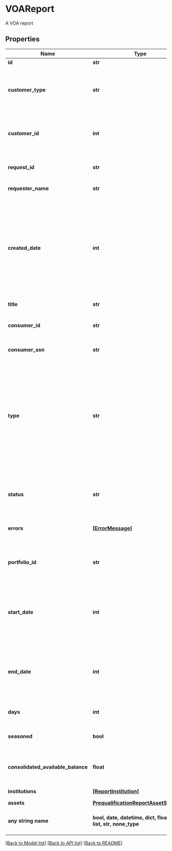 # VOAReport

A VOA report

## Properties
Name | Type | Description | Notes
------------ | ------------- | ------------- | -------------
**id** | **str** | A report ID | [optional] 
**customer_type** | **str** | The type of customer (\&quot;active\&quot; or \&quot;testing\&quot; or \&quot;\&quot; for all types) | [optional] 
**customer_id** | **int** | A customer ID represented as a number. See Add Customer API for how to create a customer ID. | [optional] 
**request_id** | **str** | Finicity indicator to track all activity associated with this report | [optional] 
**requester_name** | **str** | Name of a Finicity partner | [optional] 
**created_date** | **int** | A date in Unix epoch time (in seconds). See: [Handling Epoch Dates and Times](https://developer.mastercard.com/open-banking-us/documentation/codes-and-formats/). Note: If the report is retrieved on a day other than the day it was generated, on the header of the PDF version of the report there will be a \&quot;Retrieved Date\&quot; populated. | [optional] 
**title** | **str** | Title of the report | [optional] 
**consumer_id** | **str** | A consumer ID. See Create Consumer API for how to create a consumer ID. | [optional] 
**consumer_ssn** | **str** | Last 4 digits of a SSN | [optional] 
**type** | **str** | A report type. Possible values:  * &#x60;voi&#x60;   * &#x60;voa&#x60;   * &#x60;voaHistory&#x60;   * &#x60;history&#x60;   * &#x60;voieTxVerify&#x60;   * &#x60;voieWithReport&#x60;   * &#x60;voieWithInterview&#x60;   * &#x60;paystatement&#x60;   * &#x60;preQualVoa&#x60;   * &#x60;assetSummary&#x60;   * &#x60;voie&#x60;   * &#x60;transactions&#x60;   * &#x60;statement&#x60;   * &#x60;voiePayroll&#x60;   * &#x60;voeTransactions&#x60;   * &#x60;voePayroll&#x60;   * &#x60;cfrp&#x60;   * &#x60;cfrb&#x60;  | [optional] 
**status** | **str** | A report generation status. Possible values:  * &#x60;inProgress&#x60;  * &#x60;success&#x60;  * &#x60;failure&#x60;  | [optional] 
**errors** | [**[ErrorMessage]**](ErrorMessage.md) | In case errors occurred during the report generation | [optional] 
**portfolio_id** | **str** | A unique identifier that will be consistent across all reports created for the same customer | [optional] 
**start_date** | **int** | The &#x60;postedDate&#x60; of the earliest transaction analyzed for the report. A date in Unix epoch time (in seconds). See: [Handling Epoch Dates and Times](https://developer.mastercard.com/open-banking-us/documentation/codes-and-formats/). | [optional] 
**end_date** | **int** | The &#x60;postedDate&#x60; of the latest transaction analyzed for the report. A date in Unix epoch time (in seconds). See: [Handling Epoch Dates and Times](https://developer.mastercard.com/open-banking-us/documentation/codes-and-formats/). | [optional] 
**days** | **int** | Number of days covered by the report | [optional] 
**seasoned** | **bool** | \&quot;true\&quot; if the report covers more than 180 days | [optional] 
**consolidated_available_balance** | **float** | The sum of available balance for all of the accounts included in the report | [optional] 
**institutions** | [**[ReportInstitution]**](ReportInstitution.md) | A list of institution records | [optional] 
**assets** | [**PrequalificationReportAssetSummary**](PrequalificationReportAssetSummary.md) |  | [optional] 
**any string name** | **bool, date, datetime, dict, float, int, list, str, none_type** | any string name can be used but the value must be the correct type | [optional]

[[Back to Model list]](../README.md#documentation-for-models) [[Back to API list]](../README.md#documentation-for-api-endpoints) [[Back to README]](../README.md)



